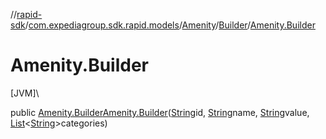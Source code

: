 //[rapid-sdk](../../../../index.md)/[com.expediagroup.sdk.rapid.models](../../index.md)/[Amenity](../index.md)/[Builder](index.md)/[Amenity.Builder](-amenity.-builder.md)

# Amenity.Builder

[JVM]\

public [Amenity.Builder](index.md)[Amenity.Builder](-amenity.-builder.md)([String](https://docs.oracle.com/javase/8/docs/api/java/lang/String.html)id, [String](https://docs.oracle.com/javase/8/docs/api/java/lang/String.html)name, [String](https://docs.oracle.com/javase/8/docs/api/java/lang/String.html)value, [List](https://docs.oracle.com/javase/8/docs/api/java/util/List.html)&lt;[String](https://docs.oracle.com/javase/8/docs/api/java/lang/String.html)&gt;categories)
